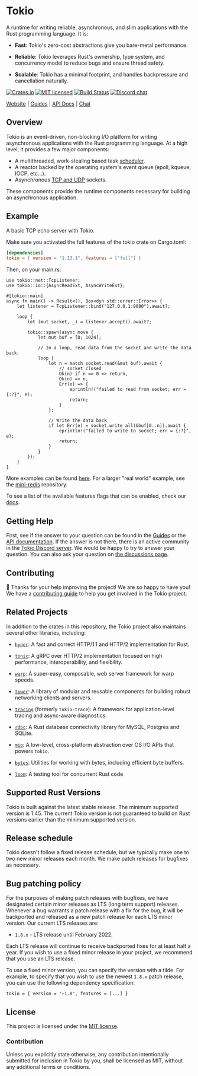 # Tokio

A runtime for writing reliable, asynchronous, and slim applications with
the Rust programming language. It is:

* **Fast**: Tokio's zero-cost abstractions give you bare-metal
  performance.

* **Reliable**: Tokio leverages Rust's ownership, type system, and
  concurrency model to reduce bugs and ensure thread safety.

* **Scalable**: Tokio has a minimal footprint, and handles backpressure
  and cancellation naturally.

[![Crates.io][crates-badge]][crates-url]
[![MIT licensed][mit-badge]][mit-url]
[![Build Status][actions-badge]][actions-url]
[![Discord chat][discord-badge]][discord-url]

[crates-badge]: https://img.shields.io/crates/v/tokio.svg
[crates-url]: https://crates.io/crates/tokio
[mit-badge]: https://img.shields.io/badge/license-MIT-blue.svg
[mit-url]: https://github.com/tokio-rs/tokio/blob/master/LICENSE
[actions-badge]: https://github.com/tokio-rs/tokio/workflows/CI/badge.svg
[actions-url]: https://github.com/tokio-rs/tokio/actions?query=workflow%3ACI+branch%3Amaster
[discord-badge]: https://img.shields.io/discord/500028886025895936.svg?logo=discord&style=flat-square
[discord-url]: https://discord.gg/tokio

[Website](https://tokio.rs) |
[Guides](https://tokio.rs/tokio/tutorial) |
[API Docs](https://docs.rs/tokio/latest/tokio) |
[Chat](https://discord.gg/tokio)

## Overview

Tokio is an event-driven, non-blocking I/O platform for writing
asynchronous applications with the Rust programming language. At a high
level, it provides a few major components:

* A multithreaded, work-stealing based task [scheduler].
* A reactor backed by the operating system's event queue (epoll, kqueue,
  IOCP, etc...).
* Asynchronous [TCP and UDP][net] sockets.

These components provide the runtime components necessary for building
an asynchronous application.

[net]: https://docs.rs/tokio/latest/tokio/net/index.html
[scheduler]: https://docs.rs/tokio/latest/tokio/runtime/index.html

## Example

A basic TCP echo server with Tokio.

Make sure you activated the full features of the tokio crate on Cargo.toml:

```toml
[dependencies]
tokio = { version = "1.13.1", features = ["full"] }
```
Then, on your main.rs:

```rust,no_run
use tokio::net::TcpListener;
use tokio::io::{AsyncReadExt, AsyncWriteExt};

#[tokio::main]
async fn main() -> Result<(), Box<dyn std::error::Error>> {
    let listener = TcpListener::bind("127.0.0.1:8080").await?;

    loop {
        let (mut socket, _) = listener.accept().await?;

        tokio::spawn(async move {
            let mut buf = [0; 1024];

            // In a loop, read data from the socket and write the data back.
            loop {
                let n = match socket.read(&mut buf).await {
                    // socket closed
                    Ok(n) if n == 0 => return,
                    Ok(n) => n,
                    Err(e) => {
                        eprintln!("failed to read from socket; err = {:?}", e);
                        return;
                    }
                };

                // Write the data back
                if let Err(e) = socket.write_all(&buf[0..n]).await {
                    eprintln!("failed to write to socket; err = {:?}", e);
                    return;
                }
            }
        });
    }
}
```

More examples can be found [here][examples]. For a larger "real world" example, see the
[mini-redis] repository.

[examples]: https://github.com/tokio-rs/tokio/tree/master/examples
[mini-redis]: https://github.com/tokio-rs/mini-redis/

To see a list of the available features flags that can be enabled, check our
[docs][feature-flag-docs].

## Getting Help

First, see if the answer to your question can be found in the [Guides] or the
[API documentation]. If the answer is not there, there is an active community in
the [Tokio Discord server][chat]. We would be happy to try to answer your
question. You can also ask your question on [the discussions page][discussions].

[Guides]: https://tokio.rs/tokio/tutorial
[API documentation]: https://docs.rs/tokio/latest/tokio
[chat]: https://discord.gg/tokio
[discussions]: https://github.com/tokio-rs/tokio/discussions
[feature-flag-docs]: https://docs.rs/tokio/#feature-flags

## Contributing

:balloon: Thanks for your help improving the project! We are so happy to have
you! We have a [contributing guide][guide] to help you get involved in the Tokio
project.

[guide]: https://github.com/tokio-rs/tokio/blob/master/CONTRIBUTING.md

## Related Projects

In addition to the crates in this repository, the Tokio project also maintains
several other libraries, including:

* [`hyper`]: A fast and correct HTTP/1.1 and HTTP/2 implementation for Rust.

* [`tonic`]: A gRPC over HTTP/2 implementation focused on high performance, interoperability, and flexibility.

* [`warp`]: A super-easy, composable, web server framework for warp speeds.

* [`tower`]: A library of modular and reusable components for building robust networking clients and servers.

* [`tracing`] (formerly `tokio-trace`): A framework for application-level tracing and async-aware diagnostics.

* [`rdbc`]: A Rust database connectivity library for MySQL, Postgres and SQLite.

* [`mio`]: A low-level, cross-platform abstraction over OS I/O APIs that powers
  `tokio`.

* [`bytes`]: Utilities for working with bytes, including efficient byte buffers.

* [`loom`]: A testing tool for concurrent Rust code

[`warp`]: https://github.com/seanmonstar/warp
[`hyper`]: https://github.com/hyperium/hyper
[`tonic`]: https://github.com/hyperium/tonic
[`tower`]: https://github.com/tower-rs/tower
[`loom`]: https://github.com/tokio-rs/loom
[`rdbc`]: https://github.com/tokio-rs/rdbc
[`tracing`]: https://github.com/tokio-rs/tracing
[`mio`]: https://github.com/tokio-rs/mio
[`bytes`]: https://github.com/tokio-rs/bytes

## Supported Rust Versions

Tokio is built against the latest stable release. The minimum supported version
is 1.45.  The current Tokio version is not guaranteed to build on Rust versions
earlier than the minimum supported version.

## Release schedule

Tokio doesn't follow a fixed release schedule, but we typically make one to two
new minor releases each month. We make patch releases for bugfixes as necessary.

## Bug patching policy

For the purposes of making patch releases with bugfixes, we have designated
certain minor releases as LTS (long term support) releases. Whenever a bug
warrants a patch release with a fix for the bug, it will be backported and
released as a new patch release for each LTS minor version. Our current LTS
releases are:

 * `1.8.x` - LTS release until February 2022.

Each LTS release will continue to receive backported fixes for at least half a
year. If you wish to use a fixed minor release in your project, we recommend
that you use an LTS release.

To use a fixed minor version, you can specify the version with a tilde. For
example, to specify that you wish to use the newest `1.8.x` patch release, you
can use the following dependency specification:
```text
tokio = { version = "~1.8", features = [...] }
```

## License

This project is licensed under the [MIT license].

[MIT license]: https://github.com/tokio-rs/tokio/blob/master/LICENSE

### Contribution

Unless you explicitly state otherwise, any contribution intentionally submitted
for inclusion in Tokio by you, shall be licensed as MIT, without any additional
terms or conditions.
